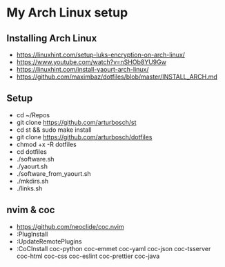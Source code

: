 # My Arch Linux setup

## Installing Arch Linux

- https://linuxhint.com/setup-luks-encryption-on-arch-linux/
- https://www.youtube.com/watch?v=nSHOb8YU9Gw
- https://linuxhint.com/install-yaourt-arch-linux/
- https://github.com/maximbaz/dotfiles/blob/master/INSTALL_ARCH.md

## Setup

- cd ~/Repos
- git clone https://github.com/arturbosch/st
- cd st && sudo make install
- git clone https://github.com/arturbosch/dotfiles
- chmod +x -R dotfiles
- cd dotfiles
- ./software.sh
- ./yaourt.sh
- ./software_from_yaourt.sh
- ./mkdirs.sh
- ./links.sh

## nvim & coc

- https://github.com/neoclide/coc.nvim
- :PlugInstall
- :UpdateRemotePlugins
- :CoCInstall coc-python coc-emmet coc-yaml coc-json coc-tsserver coc-html coc-css coc-eslint coc-prettier coc-java

